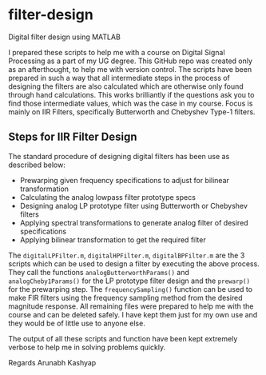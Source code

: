 # filter-design
Digital filter design using MATLAB

I prepared these scripts to help me with a course on Digital Signal Processing as a part of my UG degree. This GitHub repo was created only as an afterthought, to help me with version control.
The scripts have been prepared in such a way that all intermediate steps in the process of designing the filters are also calculated which are otherwise only found through hand calculations. This works brilliantly if the questions ask you to find those intermediate values, which was the case in my course.
Focus is mainly on IIR Filters, specifically Butterworth and Chebyshev Type-1 filters.

## Steps for IIR Filter Design
The standard procedure of designing digital filters has been use as described below:

<ul>
  <li>Prewarping given frequency specifications to adjust for bilinear transformation</li>
  <li>Calculating the analog lowpass filter prototype specs</li>
  <li>Designing analog LP prototype filter using Butterworth or Chebyshev filters</li>
  <li>Applying spectral transformations to generate analog filter of desired specifications</li>
  <li>Applying bilinear transformation to get the required filter</li>
</ul>

The `digitalLPFilter.m`, `digitalHPFilter.m`, `digitalBPFilter.m` are the 3 scripts which can be used to design a filter by executing the above process. They call the functions `analogButterworthParams()` and `analogCheby1Params()` for the LP prototype filter design and the `prewarp()` for the prewarping step. 
The `frequencySampling()` function can be used to make FIR filters using the frequency sampling method from the desired magnitude response.
All remaining files were prepared to help me with the course and can be deleted safely. I have kept them just for my own use and they would be of little use to anyone else.

The output of all these scripts and function have been kept extremely verbose to help me in solving problems quickly.

Regards
Arunabh Kashyap
